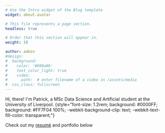 ```yaml
---
# Use the Intro widget of the Blog template
widget: about.avatar

# This file represents a page section.
headless: true

# Order that this section will appear in.
weight: 10

author: admin
#design:
#  background:
#    color: '#090a0b'
#    text_color_light: true
#    video:
#      path:  # enter filename of a video in /assets/media
#  css_class: fullscreen
---
```


Hi, there! I'm Patrick, a MSc Data Science and Artificial student at the University of Liverpool.
{style="font-size: 1.2rem; background: #0000FF; background: #FF7F04 100%; -webkit-background-clip: text; -webkit-text-fill-color: transparent;"}

Check out my [resumé](/about/) and portfolio below
